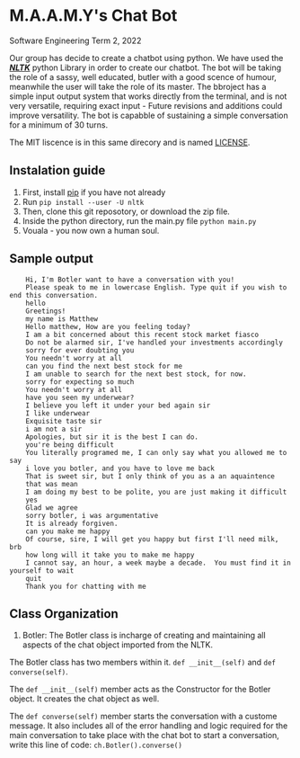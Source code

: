# M.A.A.M.Y's Chat Bot
Software Engineering Term 2, 2022

Our group has decide to create a chatbot using python. We have used the <a href="https://www.nltk.org/" target="_blank">***NLTK***</a> python Library in order to create our chatbot. The bot will be taking the role of a sassy, well educated, butler with a good scence of humour, meanwhile the user will take the role of its master. The bbroject has a simple input output system that works directly from the terminal, and is not very versatile, requiring exact input - Future revisions and additions could improve versatility. The bot is capabble of sustaining a simple conversation for a minimum of 30 turns. 

The MIT liscence is in this same direcory and is named <a href="https://github.com/Software-Engineering-Group-4-Maamy/chat-bot/blob/main/LICENSE" target="_blank">LICENSE</a>. 

## Instalation guide
1. First, install <a href="https://pip.pypa.io/en/stable/installation/">pip</a> if you have not already
2. Run `pip install --user -U nltk`
3. Then, clone this git reposotory, or download the zip file. 
4. Inside the python directory, run the main.py file `python main.py`
5. Vouala - you now own a human soul.

## Sample output

        Hi, I'm Botler want to have a conversation with you!
        Please speak to me in lowercase English. Type quit if you wish to end this conversation. 
        hello
        Greetings!
        my name is Matthew
        Hello matthew, How are you feeling today?
        I am a bit concerned about this recent stock market fiasco
        Do not be alarmed sir, I've handled your investments accordingly
        sorry for ever doubting you
        You needn't worry at all
        can you find the next best stock for me
        I am unable to search for the next best stock, for now.
        sorry for expecting so much
        You needn't worry at all
        have you seen my underwear?
        I believe you left it under your bed again sir
        I like underwear  
        Exquisite taste sir
        i am not a sir
        Apologies, but sir it is the best I can do.
        you're being difficult
        You literally programed me, I can only say what you allowed me to say
        i love you botler, and you have to love me back
        That is sweet sir, but I only think of you as a an aquaintence
        that was mean
        I am doing my best to be polite, you are just making it difficult
        yes    
        Glad we agree
        sorry botler, i was argumentative
        It is already forgiven.
        can you make me happy
        Of course, sire, I will get you happy but first I'll need milk, brb
        how long will it take you to make me happy
        I cannot say, an hour, a week maybe a decade.  You must find it in yourself to wait
        quit
        Thank you for chatting with me

## Class Organization
1. Botler:
The Botler class is incharge of creating and maintaining all aspects of the chat object imported from the NLTK.

The Botler class has two members within it. `def __init__(self)` and `def converse(self)`. 

The `def __init__(self)` member acts as the Constructor for the Botler object. It creates the chat object as well.

The `def converse(self)` member starts the conversation with a custome message. It also includes all of the error handling and logic required for the main conversation to take place with the chat bot
to start a conversation, write this line of code: `ch.Botler().converse()`